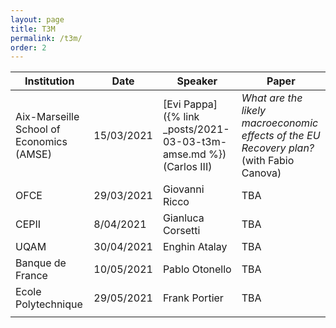 ```yaml
---
layout: page
title: T3M
permalink: /t3m/
order: 2
---
```


| Institution                              | Date       | Speaker                                                             | Paper                                                                                    |
| ---------------------------------------- | ---------- | ------------------------------------------------------------------- | ---------------------------------------------------------------------------------------- |
| Aix-Marseille School of Economics (AMSE) | 15/03/2021 | [Evi Pappa]({% link _posts/2021-03-03-t3m-amse.md %})  (Carlos III) | *What are the likely macroeconomic effects of the EU Recovery plan?* (with Fabio Canova) |
| OFCE                                     | 29/03/2021 | Giovanni Ricco                                                      | TBA                                                                                      |
| CEPII                                    | 8/04/2021  | Gianluca Corsetti                                                   | TBA                                                                                      |
| UQAM                                     | 30/04/2021 | Enghin Atalay                                                       | TBA                                                                                      |
| Banque de France                         | 10/05/2021 | Pablo Otonello                                                      | TBA                                                                                      |
| Ecole Polytechnique                      | 29/05/2021 | Frank Portier                                                       | TBA                                                                                      |
|                                          |

